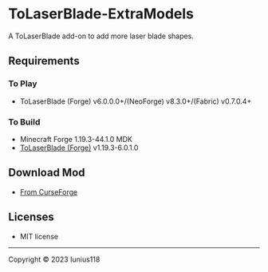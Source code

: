 # ToLaserBlade-ExtraModels
A ToLaserBlade add-on to add more laser blade shapes.

## Requirements
### To Play
- ToLaserBlade (Forge) v6.0.0.0+/(NeoForge) v8.3.0+/(Fabric) v0.7.0.4+

### To Build
- Minecraft Forge 1.19.3-44.1.0 MDK
- [ToLaserBlade (Forge)](https://github.com/Iunius118/ToLaserBlade) v1.19.3-6.0.1.0

## Download Mod
- [From CurseForge](https://www.curseforge.com/minecraft/mc-mods/tolaserblade-extramodels)

## Licenses
- MIT license

----
Copyright © 2023 Iunius118
